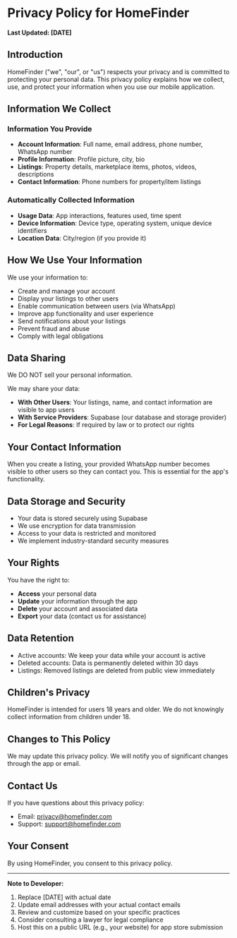 # Privacy Policy for HomeFinder

**Last Updated: [DATE]**

## Introduction

HomeFinder ("we", "our", or "us") respects your privacy and is committed to protecting your personal data. This privacy policy explains how we collect, use, and protect your information when you use our mobile application.

## Information We Collect

### Information You Provide
- **Account Information**: Full name, email address, phone number, WhatsApp number
- **Profile Information**: Profile picture, city, bio
- **Listings**: Property details, marketplace items, photos, videos, descriptions
- **Contact Information**: Phone numbers for property/item listings

### Automatically Collected Information
- **Usage Data**: App interactions, features used, time spent
- **Device Information**: Device type, operating system, unique device identifiers
- **Location Data**: City/region (if you provide it)

## How We Use Your Information

We use your information to:
- Create and manage your account
- Display your listings to other users
- Enable communication between users (via WhatsApp)
- Improve app functionality and user experience
- Send notifications about your listings
- Prevent fraud and abuse
- Comply with legal obligations

## Data Sharing

We DO NOT sell your personal information.

We may share your data:
- **With Other Users**: Your listings, name, and contact information are visible to app users
- **With Service Providers**: Supabase (our database and storage provider)
- **For Legal Reasons**: If required by law or to protect our rights

## Your Contact Information

When you create a listing, your provided WhatsApp number becomes visible to other users so they can contact you. This is essential for the app's functionality.

## Data Storage and Security

- Your data is stored securely using Supabase
- We use encryption for data transmission
- Access to your data is restricted and monitored
- We implement industry-standard security measures

## Your Rights

You have the right to:
- **Access** your personal data
- **Update** your information through the app
- **Delete** your account and associated data
- **Export** your data (contact us for assistance)

## Data Retention

- Active accounts: We keep your data while your account is active
- Deleted accounts: Data is permanently deleted within 30 days
- Listings: Removed listings are deleted from public view immediately

## Children's Privacy

HomeFinder is intended for users 18 years and older. We do not knowingly collect information from children under 18.

## Changes to This Policy

We may update this privacy policy. We will notify you of significant changes through the app or email.

## Contact Us

If you have questions about this privacy policy:
- Email: privacy@homefinder.com
- Support: support@homefinder.com

## Your Consent

By using HomeFinder, you consent to this privacy policy.

---

**Note to Developer:**
1. Replace [DATE] with actual date
2. Update email addresses with your actual contact emails
3. Review and customize based on your specific practices
4. Consider consulting a lawyer for legal compliance
5. Host this on a public URL (e.g., your website) for app store submission
